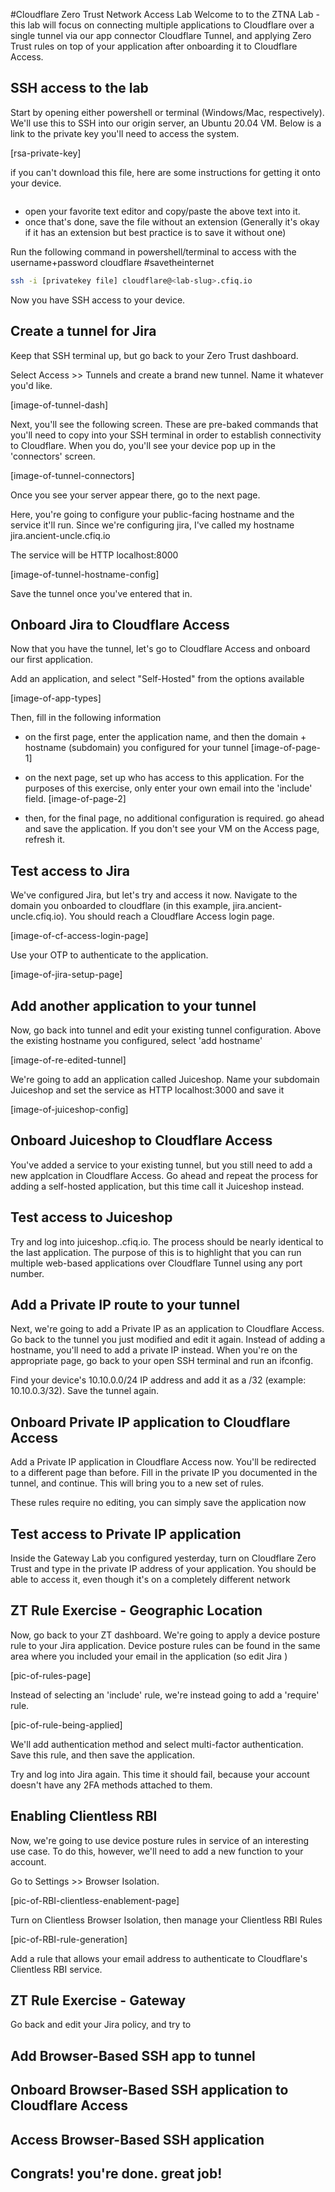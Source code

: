 #Cloudflare Zero Trust Network Access Lab
Welcome to to the ZTNA Lab - this lab will focus on connecting multiple applications to Cloudflare over a single tunnel via our app connector Cloudflare Tunnel, and applying Zero Trust rules on top of your application after onboarding it to Cloudflare Access. 

## SSH access to the lab
Start by opening either powershell or terminal (Windows/Mac, respectively). We'll use this to SSH into our origin server, an Ubuntu 20.04 VM. Below is a link to the private key you'll need to access the system. 

[rsa-private-key]


if you can't download this file, here are some instructions for getting it onto your device.
```

```

- open your favorite text editor and copy/paste the above text into it.
- once that's done, save the file without an extension (Generally it's okay if it has an extension but best practice is to save it without one)

Run the following command in powershell/terminal to access with the username+password cloudflare #savetheinternet

```sh
ssh -i [privatekey file] cloudflare@<lab-slug>.cfiq.io
```

Now you have SSH access to your device.

## Create a tunnel for Jira
Keep that SSH terminal up, but go back to your Zero Trust dashboard. 

Select Access >> Tunnels and create a brand new tunnel. Name it whatever you'd like.

[image-of-tunnel-dash]

Next, you'll see the following screen. These are pre-baked commands that you'll need to copy into your SSH terminal in order to establish connectivity to Cloudflare. When you do, you'll see your device pop up in the 'connectors' screen.

[image-of-tunnel-connectors]

Once you see your server appear there, go to the next page.

Here, you're going to configure your public-facing hostname and the service it'll run. Since we're configuring jira, I've called my hostname jira.ancient-uncle.cfiq.io

The service will be HTTP localhost:8000

[image-of-tunnel-hostname-config]

Save the tunnel once you've entered that in.

## Onboard Jira to Cloudflare Access

Now that you have the tunnel, let's go to Cloudflare Access and onboard our first application. 

Add an application, and select "Self-Hosted" from the options available

[image-of-app-types]

Then, fill in the following information

- on the first page, enter the application name, and then the domain + hostname (subdomain) you configured for your tunnel
[image-of-page-1]

- on the next page, set up who has access to this application. For the purposes of this exercise, only enter your own email into the 'include' field.
[image-of-page-2]

- then, for the final page, no additional configuration is required. go ahead and save the application. If you don't see your VM on the Access page, refresh it.

## Test access to Jira
We've configured Jira, but let's try and access it now. Navigate to the domain you onboarded to cloudflare (in this example, jira.ancient-uncle.cfiq.io). You should reach a Cloudflare Access login page.

[image-of-cf-access-login-page]

Use your OTP to authenticate to the application.

[image-of-jira-setup-page]

## Add another application to your tunnel

Now, go back into tunnel and edit your existing tunnel configuration. Above the existing hostname you configured, select 'add hostname'

[image-of-re-edited-tunnel]

We're going to add an application called Juiceshop. Name your subdomain Juiceshop and set the service as HTTP localhost:3000 and save it

[image-of-juiceshop-config]

## Onboard Juiceshop to Cloudflare Access

You've added a service to your existing tunnel, but you still need to add a new applcation in Cloudflare Access. Go ahead and repeat the process for adding a self-hosted application, but this time call it Juiceshop instead. 

## Test access to Juiceshop

Try and log into juiceshop.<enter-lab-slug>.cfiq.io. The process should be nearly identical to the last application. The purpose of this is to highlight that you can run multiple web-based applications over Cloudflare Tunnel using any port number.

## Add a Private IP route to your tunnel

Next, we're going to add a Private IP as an application to Cloudflare Access. Go back to the tunnel you just modified and edit it again. Instead of adding a hostname, you'll need to add a private IP instead. When you're on the appropriate page, go back to your open SSH terminal and run an ifconfig.

Find your device's 10.10.0.0/24 IP address and add it as a /32 (example: 10.10.0.3/32). Save the tunnel again.

## Onboard Private IP application to Cloudflare Access 

Add a Private IP application in Cloudflare Access now. You'll be redirected to a different page than before. Fill in the private IP you documented in the tunnel, and continue. This will bring you to a new set of rules.



These rules require no editing, you can simply save the application now

## Test access to Private IP application

Inside the Gateway Lab you configured yesterday, turn on Cloudflare Zero Trust and type in the private IP address of your application. You should be able to access it, even though it's on a completely different network

## ZT Rule Exercise - Geographic Location

Now, go back to your ZT dashboard. We're going to apply a device posture rule to your Jira application. Device posture rules can be found in the same area where you included your email in the application (so edit Jira ) 

[pic-of-rules-page]

Instead of selecting an 'include' rule, we're instead going to add a 'require' rule. 

[pic-of-rule-being-applied]

We'll add authentication method and select multi-factor authentication. Save this rule, and then save the application.

Try and log into Jira again. This time it should fail, because your account doesn't have any 2FA methods attached to them. 

## Enabling Clientless RBI

Now, we're going to use device posture rules in service of an interesting use case. To do this, however, we'll need to add a new function to your account. 

Go to Settings >> Browser Isolation.

[pic-of-RBI-clientless-enablement-page]

Turn on Clientless Browser Isolation, then manage your Clientless RBI Rules

[pic-of-RBI-rule-generation]

Add a rule that allows your email address to authenticate to Cloudflare's Clientless RBI service.

## ZT Rule Exercise - Gateway

Go back and edit your Jira policy, and try to 


## Add Browser-Based SSH app to tunnel

## Onboard Browser-Based SSH application to Cloudflare Access

## Access Browser-Based SSH application

## Congrats! you're done. great job!